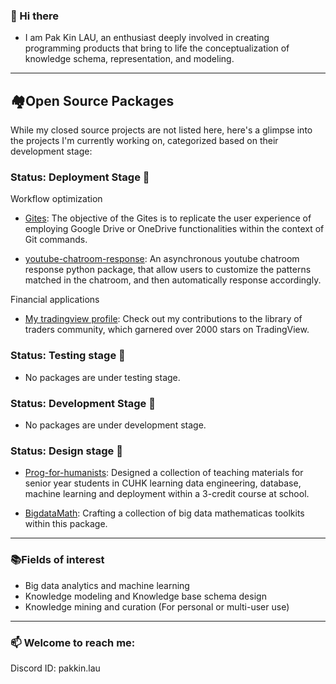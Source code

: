 ### 👋 Hi there
- I am Pak Kin LAU, an enthusiast deeply involved in creating programming products that bring to life the conceptualization of knowledge schema, representation, and modeling.

---
## 🏘Open Source Packages
While my closed source projects are not listed here, here's a glimpse into the projects I'm currently working on, categorized based on their development stage:

### Status: Deployment Stage 🐲

Workflow optimization
- [Gites](https://github.com/pakkinlau/gites): The objective of the Gites is to replicate the user experience of employing Google Drive or OneDrive functionalities within the context of Git commands.

- [youtube-chatroom-response](https://github.com/pakkinlau/youtube-chatroom-response): An asynchronous youtube chatroom response python package, that allow users to customize the patterns matched in the chatroom, and then automatically response accordingly.

Financial applications
- [My tradingview profile](https://www.tradingview.com/u/BillionaireLau/#published-scripts): Check out my contributions to the library of traders community, which garnered over 2000 stars on TradingView.

### Status: Testing stage 🦖
- No packages are under testing stage. 

### Status: Development Stage 🦋
- No packages are under development stage. 

### Status: Design stage 🌱
- [Prog-for-humanists](https://github.com/pakkinlau/prog-for-humanists/tree/main/colabs): Designed a collection of teaching materials for senior year students in CUHK learning data engineering, database, machine learning and deployment within a 3-credit course at school. 

- [BigdataMath](https://github.com/pakkinlau/BigdataMath): Crafting a collection of big data mathematicas toolkits within this package.



---
### 📚Fields of interest
- Big data analytics and machine learning
- Knowledge modeling and Knowledge base schema design
- Knowledge mining and curation (For personal or multi-user use) 

---
### 📫 Welcome to reach me: 
Discord ID: pakkin.lau

<!--
**pakkinlau/pakkinlau** is a ✨ _special_ ✨ repository because its `README.md` (this file) appears on your GitHub profile.

Here are some ideas to get you started:

- 🔭 I’m currently working on ...
- 🌱 I’m currently learning ...
- 👯 I’m looking to collaborate on ...
- 🤔 I’m looking for help with ...
- 💬 Ask me about ...
- 📫 How to reach me: ...
- 😄 Pronouns: ...
- ⚡ Fun fact: ...


---
### 🌱Featured Projects
- elt1
- elt2

---
### 🌱👯 I’m looking to collaborate on 
- [ScrapeEase]: A package that streamline the process of scraping dynamic or static websites.
- elt2

---
### ✨Publications
- elt1
- elt2

-->
